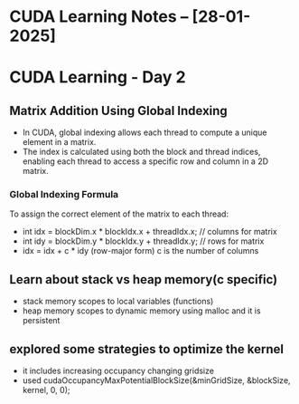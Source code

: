 # CUDA Learning Notes – [28-01-2025]

# CUDA Learning - Day 2

## Matrix Addition Using Global Indexing
- In CUDA, global indexing allows each thread to compute a unique element in a matrix.
- The index is calculated using both the block and thread indices, enabling each thread to access a specific row and column in a 2D matrix.


### Global Indexing Formula
To assign the correct element of the matrix to each thread:
- int idx = blockDim.x * blockIdx.x + threadIdx.x; // columns for matrix  
- int idy = blockDim.y * blockIdx.y + threadIdx.y; // rows for matrix
- idx = idx + c * idy (row-major form) c is the number of columns


## Learn about stack vs heap memory(c specific)
- stack memory scopes to local variables (functions)
- heap memory scopes to dynamic memory using malloc and it is persistent 

## explored some strategies to optimize the kernel
- it includes increasing occupancy changing gridsize 
- used cudaOccupancyMaxPotentialBlockSize(&minGridSize, &blockSize, kernel, 0, 0);

